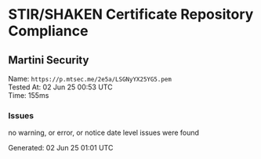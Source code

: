 # STIR/SHAKEN Certificate Repository Compliance

## Martini Security

Name: `https://p.mtsec.me/2e5a/LSGNyYX25YG5.pem`\
Tested At: 02 Jun 25 00:53 UTC\
Time: 155ms

### Issues

no warning, or error, or notice date level issues were found

Generated: 02 Jun 25 01:01 UTC